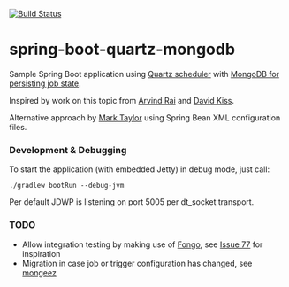 [![Build Status](https://travis-ci.org/nikos/springboot-quartz-mongodb.svg?branch=master)](https://travis-ci.org/nikos/springboot-quartz-mongodb)

# spring-boot-quartz-mongodb

Sample Spring Boot application using [Quartz scheduler](http://quartz-scheduler.org/)
with [MongoDB for persisting job state](https://github.com/michaelklishin/quartz-mongodb).

Inspired by work on this topic from
[Arvind Rai](http://www.concretepage.com/spring-4/spring-4-quartz-2-scheduler-integration-annotation-example-using-javaconfig)
and
[David Kiss](https://github.com/davidkiss/spring-boot-quartz-demo).

Alternative approach
by [Mark Taylor](http://www.themoderngeek.co.uk/software-development/2015/02/01/quartz-scheduler-part-2.html)
using Spring Bean XML configuration files.


### Development & Debugging

To start the application (with embedded Jetty) in debug mode, just call:

    ./gradlew bootRun --debug-jvm

Per default JDWP is listening on port 5005 per dt_socket transport.


### TODO

* Allow integration testing by making use of [Fongo](https://github.com/fakemongo/fongo), see [Issue 77](https://github.com/michaelklishin/quartz-mongodb/issues/77) for inspiration
* Migration in case job or trigger configuration has changed, see [mongeez](https://github.com/mongeez/mongeez)